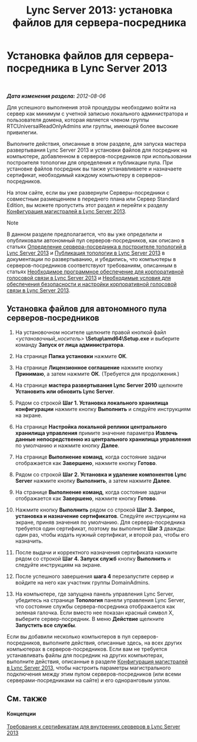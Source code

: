 ﻿---
title: 'Lync Server 2013: установка файлов для сервера-посредника'
TOCTitle: Установка файлов для сервера-посредника
ms:assetid: f0f7dd15-58e1-40fd-aa7e-6db50ceafacd
ms:mtpsurl: https://technet.microsoft.com/ru-ru/library/Gg412998(v=OCS.15)
ms:contentKeyID: 49311617
ms.date: 05/19/2016
mtps_version: v=OCS.15
ms.translationtype: HT
---

# Установка файлов для сервера-посредника в Lync Server 2013

 

_**Дата изменения раздела:** 2012-08-06_

Для успешного выполнения этой процедуры необходимо войти на сервер как минимум с учетной записью локального администратора и пользователя домена, которая является членом группы RTCUniversalReadOnlyAdmins или группы, имеющей более высокие привилегии.

Выполните действия, описанные в этом разделе, для запуска мастера развертывания Lync Server 2013 и установки файлов для посредник на компьютере, добавленном в серверов-посредников при использовании построителя топологии для определения и публикации пула. При установке файлов посредник вы также устанавливаете и назначаете сертификат, необходимый каждому компьютеру в серверов-посредников.

На этом сайте, если вы уже развернули Серверы-посредники с совместным размещением в переднего плана или Сервер Standard Edition, вы можете пропустить этот раздел и перейти к разделу [Конфигурация магистралей в Lync Server 2013](lync-server-2013-configuring-trunks.md).

> [!note]  
> В данном разделе предполагается, что вы уже определили и опубликовали автономный пул серверов-посредников, как описано в статьях <a href="lync-server-2013-define-a-mediation-server-in-topology-builder.md">Определение сервера-посредника в построителе топологий в Lync Server 2013</a> и <a href="lync-server-2013-publish-the-topology.md">Публикация топологии в Lync Server 2013</a> в документации по развертыванию, и убедились, что компьютеры в серверов-посредников соответствуют требованиям, описанным в статьях <a href="lync-server-2013-software-prerequisites-for-enterprise-voice.md">Необходимое программное обеспечение для корпоративной голосовой связи в Lync Server 2013</a> и <a href="lync-server-2013-security-and-configuration-prerequisites-for-enterprise-voice.md">Необходимые условия для обеспечения безопасности и настройки корпоративной голосовой связи в Lync Server 2013</a>.

## Установка файлов для автономного пула серверов-посредников

1.  На установочном носителе щелкните правой кнопкой файл *\<установочный\_носитель\>* **\\Setup\\amd64\\Setup.exe** и выберите команду **Запуск от лица администратора**.

2.  На странице **Папка установки** нажмите **ОК**.

3.  На странице **Лицензионное соглашение** нажмите кнопку **Принимаю**, а затем нажмите **ОК**. (Требуется для продолжения.)

4.  На странице **мастера развертывания Lync Server 2010** щелкните **Установить или обновить Lync Server**.

5.  Рядом со строкой **Шаг 1. Установка локального хранилища конфигурации** нажмите кнопку **Выполнить** и следуйте инструкциям на экране.

6.  На странице **Настройка локальной реплики центрального хранилища управления** примите значение параметра **Извлечь данные непосредственно из центрального хранилища управления** по умолчанию и нажмите кнопку **Далее**.

7.  На странице **Выполнение команд**, когда состояние задачи отображается как **Завершено**, нажмите кнопку **Готово**.

8.  Рядом со строкой **Шаг 2. Установка и удаление компонентов Lync Server** нажмите кнопку **Выполнить**, а затем нажмите **Далее**.

9.  На странице **Выполнение команд**, когда состояние задачи отображается как **Завершено**, нажмите кнопку **Готово**.

10. Нажмите кнопку **Выполнить** рядом со строкой **Шаг 3. Запрос, установка и назначение сертификатов**. Следуйте инструкциям на экране, приняв значения по умолчанию. Для сервера-посредника требуется один сертификат, поэтому вы выполните **Шаг 3** дважды: один раз, чтобы издать нужный сертификат, и второй раз, чтобы его назначить.

11. После выдачи и корректного назначения сертификата нажмите рядом со строкой **Шаг 4. Запуск служб** кнопку **Выполнить** и следуйте инструкциям на экране.

12. После успешного завершения **шага 4** перезапустите сервер и войдите на него как участник группы DomainAdmins.

13. На компьютере, где запущена панель управления Lync Server, убедитесь на странице **Топология** панели управления Lync Server, что состояние службы сервера-посредника отображается как зеленая галочка. Если вместо нее показан красный символ X, выберите сервер-посредник. В меню **Действие** щелкните **Запустить все службы**.

Если вы добавили несколько компьютеров в пул серверов-посредников, выполните действия, описанные здесь, на всех других компьютерах в серверов-посредников. Если вам не требуется устанавливать файлы для посредник на других компьютерах, выполните действия, описанные в разделе [Конфигурация магистралей в Lync Server 2013](lync-server-2013-configuring-trunks.md), чтобы настроить параметры магистрального подключения между этим пулом серверов-посредников (или всеми серверами-посредниками на сайте) и его одноранговым узлом.

## См. также

#### Концепции

[Требования к сертификатам для внутренних серверов в Lync Server 2013](lync-server-2013-certificate-requirements-for-internal-servers.md)

